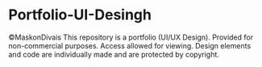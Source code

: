 # Portfolio-UI-Desingh
©MaskonDivais This repository is a portfolio (UI/UX Design).
Provided for non-commercial purposes. Access allowed for viewing. Design elements and code are individually made and are protected by copyright.
